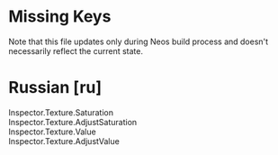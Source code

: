 # Missing Keys
Note that this file updates only during Neos build process and doesn't necessarily reflect the current state.

# Russian [ru]
Inspector.Texture.Saturation  
Inspector.Texture.AdjustSaturation  
Inspector.Texture.Value  
Inspector.Texture.AdjustValue  

